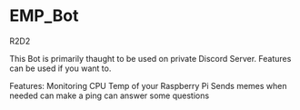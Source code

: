 # EMP_Bot
R2D2

This Bot is primarily thaught to be used on private Discord Server. Features can be used if you want to. 

Features:
Monitoring CPU Temp of your Raspberry Pi
Sends memes when needed
can make a ping
can answer some questions
